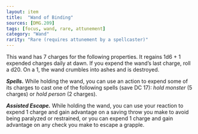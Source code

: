 ```yaml
---
layout: item
title:  "Wand of Binding"
sources: [DMG.209]
tags: [focus, wand, rare, attunement]
category: "Wand"
rarity: "Rare (requires attunement by a spellcaster)"
---
```


This wand has 7 charges for the following properties. It regains 1d6 + 1 expended charges daily at dawn. If you expend the wand’s last charge, roll a d20. On a 1, the wand crumbles into ashes and is destroyed.

***Spells.*** While holding the wand, you can use an action to expend some of its charges to cast one of the following spells (save DC 17): _hold monster_ (5 charges) or _hold person_ (2 charges).

***Assisted Escape.*** While holding the wand, you can use your reaction to expend 1 charge and gain advantage on a saving throw you make to avoid being paralyzed or restrained, or you can expend 1 charge and gain advantage on any check you make to escape a grapple.